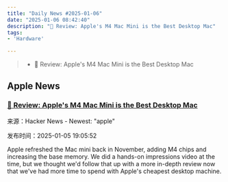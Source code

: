```yaml
---
title: "Daily News #2025-01-06"
date: "2025-01-06 08:42:40"
description: "🌟 Review: Apple's M4 Mac Mini is the Best Desktop Mac"
tags: 
- 'Hardware'

---
```


> - 🌟 Review: Apple's M4 Mac Mini is the Best Desktop Mac

## Apple News

### [🌟 Review: Apple's M4 Mac Mini is the Best Desktop Mac](https://www.macrumors.com/2025/01/03/m4-mac-mini-review/)

来源：Hacker News - Newest: "apple"

发布时间：2025-01-05 19:05:52

Apple refreshed the Mac mini back in November, adding M4 chips and increasing the base memory. We did a hands-on impressions video at the time, but we thought we'd follow that up with a more in-depth review now that we've had more time to spend with Apple's cheapest desktop machine.
